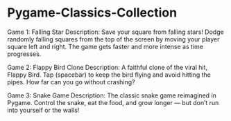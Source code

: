 # Pygame-Classics-Collection
Game 1: Falling Star
Description:
Save your square from falling stars!
Dodge randomly falling squares from the top of the screen by moving your player square left and right. The game gets faster and more intense as time progresses.

Game 2: Flappy Bird Clone
Description:
A faithful clone of the viral hit, Flappy Bird.
Tap (spacebar) to keep the bird flying and avoid hitting the pipes. How far can you go without crashing?

Game 3: Snake Game
Description:
The classic snake game reimagined in Pygame.
Control the snake, eat the food, and grow longer — but don’t run into yourself or the walls!

